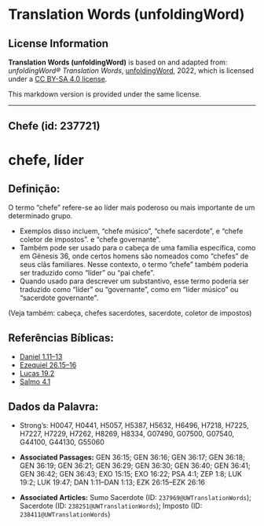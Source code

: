 # Translation Words (unfoldingWord)

## License Information

**Translation Words (unfoldingWord)** is based on and adapted from: _unfoldingWord® Translation Words_, [unfoldingWord](https://unfoldingword.org/utw), 2022, which is licensed under a [CC BY-SA 4.0 license](https://creativecommons.org/licenses/by-sa/4.0/legalcode.en).

This markdown version is provided under the same license.



--------------------------------

## Chefe (id: 237721)

chefe, líder
============

Definição:
----------

O termo “chefe” refere\-se ao líder mais poderoso ou mais importante de um determinado grupo.

* Exemplos disso incluem, “chefe músico”, “chefe sacerdote”, e “chefe coletor de impostos”. e “chefe governante”.
* Também pode ser usado para o cabeça de uma família específica, como em Gênesis 36, onde certos homens são nomeados como “chefes” de seus clãs familiares. Nesse contexto, o termo “chefe” também poderia ser traduzido como “líder” ou “pai chefe”.
* Quando usado para descrever um substantivo, esse termo poderia ser traduzido como “líder” ou “governante”, como em “líder músico” ou “sacerdote governante".

(Veja também: cabeça, chefes sacerdotes, sacerdote, coletor de impostos)

Referências Bíblicas:
---------------------

* [Daniel 1\.11–13](https://ref.ly/Dan1:11-Dan1:13)
* [Ezequiel 26\.15–16](https://ref.ly/Ezek26:15-Ezek26:16)
* [Lucas 19\.2](https://ref.ly/Luke19:2)
* [Salmo 4\.1](https://ref.ly/Ps4:1)

Dados da Palavra:
-----------------

* Strong’s: H0047, H0441, H5057, H5387, H5632, H6496, H7218, H7225, H7227, H7229, H7262, H8269, H8334, G07490, G07500, G07540, G44100, G44130, G55060

* **Associated Passages:** GEN 36:15; GEN 36:16; GEN 36:17; GEN 36:18; GEN 36:19; GEN 36:21; GEN 36:29; GEN 36:30; GEN 36:40; GEN 36:41; GEN 36:42; GEN 36:43; EXO 15:15; EXO 16:22; PSA 4:1; ZEP 1:8; LUK 19:2; LUK 19:47; DAN 1:11–DAN 1:13; EZK 26:15–EZK 26:16
* **Associated Articles:** Sumo Sacerdote (ID: `237969@UWTranslationWords`); Sacerdote (ID: `238251@UWTranslationWords`); Imposto (ID: `238411@UWTranslationWords`)

